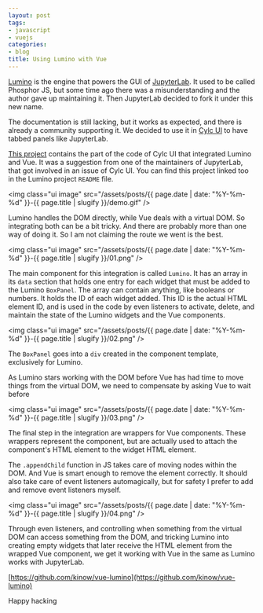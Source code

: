 ```yaml
---
layout: post
tags:
- javascript
- vuejs
categories:
- blog
title: Using Lumino with Vue
---
```


[Lumino](https://github.com/jupyterlab/lumino) is the engine that powers the GUI of
[JupyterLab](https://github.com/jupyterlab/jupyterlab/). It used to be called Phosphor JS,
but some time ago there was a misunderstanding and the author gave up maintaining it.
Then JupyterLab decided to fork it under this new name.

The documentation is still lacking, but it works as expected, and there is already a
community supporting it. We decided to use it in [Cylc UI](https://github.com/cylc/cylc-ui)
to have tabbed panels like JupyterLab.

[This project](https://github.com/kinow/vue-lumino) contains the part of the code of
Cylc UI that integrated Lumino and Vue. It was a suggestion from one of the maintainers
of JupyterLab, that got involved in an issue of Cylc UI. You can find this project linked
too in the Lumino project `README` file.

<img class="ui image" src="/assets/posts/{{ page.date | date: "%Y-%m-%d" }}-{{ page.title | slugify }}/demo.gif" />

<!--more-->

Lumino handles the DOM directly, while Vue deals with a virtual DOM. So integrating
both can be a bit tricky. And there are probably more than one way of doing it. So
I am not claiming the route we went is the best.

<img class="ui image" src="/assets/posts/{{ page.date | date: "%Y-%m-%d" }}-{{ page.title | slugify }}/01.png" />

The main component for this integration is called `Lumino`. It has an array in its
`data` section that holds one entry for each widget that must be added to the Lumino
`BoxPanel`. The array can contain anything, like booleans or numbers. It holds the
ID of each widget added. This ID is the actual HTML element ID, and is used in the code
by even listeners to activate, delete, and maintain the state of the Lumino widgets and
the Vue components.

<img class="ui image" src="/assets/posts/{{ page.date | date: "%Y-%m-%d" }}-{{ page.title | slugify }}/02.png" />

The `BoxPanel` goes into a `div` created in the component template, exclusively for
Lumino.

As Lumino stars working with the DOM before Vue has had time to move things
from the virtual DOM, we need to compensate by asking Vue to wait before 

<img class="ui image" src="/assets/posts/{{ page.date | date: "%Y-%m-%d" }}-{{ page.title | slugify }}/03.png" />

The final step in the integration are wrappers for Vue components. These wrappers
represent the component, but are actually used to attach the component's HTML element
to the widget HTML element.

The `.appendChild` function in JS takes care of moving nodes within the DOM. And Vue
is smart enough to remove the element correctly. It should also take care of event
listeners automagically, but for safety I prefer to add and remove event listeners
myself.

<img class="ui image" src="/assets/posts/{{ page.date | date: "%Y-%m-%d" }}-{{ page.title | slugify }}/04.png" />

Through even listeners, and controlling when something from the virtual DOM
can access something from the DOM, and tricking Lumino into creating empty widgets
that later receive the HTML element from the wrapped Vue component, we get it
working with Vue in the same as Lumino works with JupyterLab.

[https://github.com/kinow/vue-lumino](https://github.com/kinow/vue-lumino)

Happy hacking
